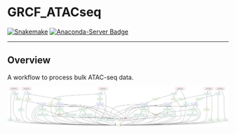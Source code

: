 # GRCF_ATACseq
[![Snakemake](https://img.shields.io/badge/snakemake-≥6.1.0-brightgreen.svg?style=flat)](https://snakemake.readthedocs.io) [![Anaconda-Server Badge](https://anaconda.org/anaconda/anaconda/badges/version.svg)](https://anaconda.org/anaconda/anaconda)

--------

## Overview

A workflow to process bulk ATAC-seq data.

![workflow](chart/dag.svg)


